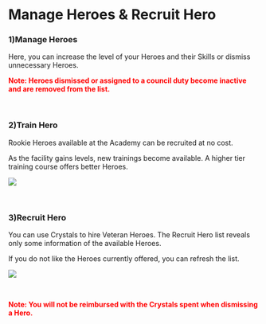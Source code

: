 # Manage Heroes & Recruit Hero

### 1)Manage Heroes

 Here, you can increase the level of your Heroes and their Skills or dismiss unnecessary Heroes.

<font color="red">**Note: Heroes dismissed or assigned to a council duty become inactive and are removed from the list.**</font>

<br>

### 2)Train Hero

 Rookie Heroes available at the Academy can be recruited at no cost.

As the facility gains levels, new trainings become available. A higher tier training course offers better Heroes.

![](http://astrokings.s3.amazonaws.com/104_001rookiehero.png)

<br>

### 3)Recruit Hero

 You can use Crystals to hire Veteran Heroes. The Recruit Hero list reveals only some information of the available Heroes.

If you do not like the Heroes currently offered, you can refresh the list.

![](http://astrokings.s3.amazonaws.com/104_002veteranhero.png)

<br>

<font color="red">**Note: You will not be reimbursed with the Crystals spent when dismissing a Hero.**</font>